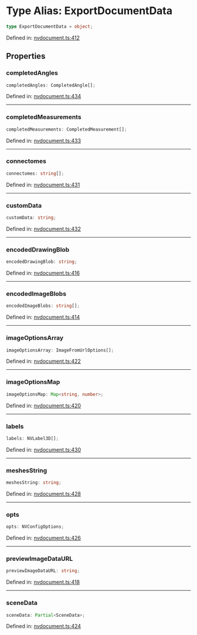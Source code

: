 # Type Alias: ExportDocumentData

```ts
type ExportDocumentData = object;
```

Defined in: [nvdocument.ts:412](https://github.com/niivue/niivue/blob/main/packages/niivue/src/nvdocument.ts#L412)

## Properties

### completedAngles

```ts
completedAngles: CompletedAngle[];
```

Defined in: [nvdocument.ts:434](https://github.com/niivue/niivue/blob/main/packages/niivue/src/nvdocument.ts#L434)

---

### completedMeasurements

```ts
completedMeasurements: CompletedMeasurement[];
```

Defined in: [nvdocument.ts:433](https://github.com/niivue/niivue/blob/main/packages/niivue/src/nvdocument.ts#L433)

---

### connectomes

```ts
connectomes: string[];
```

Defined in: [nvdocument.ts:431](https://github.com/niivue/niivue/blob/main/packages/niivue/src/nvdocument.ts#L431)

---

### customData

```ts
customData: string;
```

Defined in: [nvdocument.ts:432](https://github.com/niivue/niivue/blob/main/packages/niivue/src/nvdocument.ts#L432)

---

### encodedDrawingBlob

```ts
encodedDrawingBlob: string;
```

Defined in: [nvdocument.ts:416](https://github.com/niivue/niivue/blob/main/packages/niivue/src/nvdocument.ts#L416)

---

### encodedImageBlobs

```ts
encodedImageBlobs: string[];
```

Defined in: [nvdocument.ts:414](https://github.com/niivue/niivue/blob/main/packages/niivue/src/nvdocument.ts#L414)

---

### imageOptionsArray

```ts
imageOptionsArray: ImageFromUrlOptions[];
```

Defined in: [nvdocument.ts:422](https://github.com/niivue/niivue/blob/main/packages/niivue/src/nvdocument.ts#L422)

---

### imageOptionsMap

```ts
imageOptionsMap: Map<string, number>;
```

Defined in: [nvdocument.ts:420](https://github.com/niivue/niivue/blob/main/packages/niivue/src/nvdocument.ts#L420)

---

### labels

```ts
labels: NVLabel3D[];
```

Defined in: [nvdocument.ts:430](https://github.com/niivue/niivue/blob/main/packages/niivue/src/nvdocument.ts#L430)

---

### meshesString

```ts
meshesString: string;
```

Defined in: [nvdocument.ts:428](https://github.com/niivue/niivue/blob/main/packages/niivue/src/nvdocument.ts#L428)

---

### opts

```ts
opts: NVConfigOptions;
```

Defined in: [nvdocument.ts:426](https://github.com/niivue/niivue/blob/main/packages/niivue/src/nvdocument.ts#L426)

---

### previewImageDataURL

```ts
previewImageDataURL: string;
```

Defined in: [nvdocument.ts:418](https://github.com/niivue/niivue/blob/main/packages/niivue/src/nvdocument.ts#L418)

---

### sceneData

```ts
sceneData: Partial<SceneData>;
```

Defined in: [nvdocument.ts:424](https://github.com/niivue/niivue/blob/main/packages/niivue/src/nvdocument.ts#L424)
